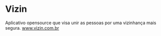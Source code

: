 # Vizin
Aplicativo opensource que visa unir as pessoas por uma vizinhança mais segura. 
www.vizin.com.br

